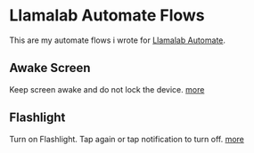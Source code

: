 # Llamalab Automate Flows
This are my automate flows i wrote for [Llamalab Automate](https://llamalab.com/automate/). 

## Awake Screen
Keep screen awake and do not lock the device. [more](awake_screen.md)

## Flashlight
Turn on Flashlight. Tap again or tap notification to turn off. [more](flashlight.md)

